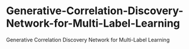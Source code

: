 # Generative-Correlation-Discovery-Network-for-Multi-Label-Learning
Generative Correlation Discovery Network for Multi-Label Learning
